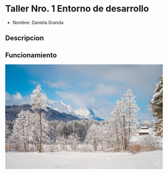 # Taller Nro. 1 Entorno de desarrollo

- Nombre: Daniela Granda


## Descripcion

## Funcionamiento 

![](img/winter-landscape-7891462_1280.webp)

